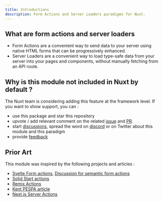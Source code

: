 ```yaml
---
title: Introductions
description: Form Actions and Server Loaders paradigms for Nuxt.
---
```


## What are form actions and server loaders

- Form Actions are a convenient way to send data to your server using native HTML forms that can be progressively enhanced.
- Server Loaders are a convenient way to load type-safe data from your server into your pages and components, without manually fetching from an API route.

## Why is this module not included in Nuxt by default ?

The Nuxt team is considering adding this feature at the framework level. If you want to show support, you can :

- use this package and star this repository
- upvote / add relevant comment on the related [issue](https://github.com/nuxt/nuxt/issues/20649) and [PR](https://github.com/nuxt/nuxt/pull/20852).
- start [discussions](https://github.com/nuxt/nuxt/discussions), spread the word on [discord](https://discord.com/invite/nuxt) or on Twitter about this module and this paradigm
- provide [feedback](https://github.com/Hebilicious/form-actions-nuxt/discussions)

## Prior Art

This module was inspired by the following projects and articles :

- [Svelte Form actions](https://kit.svelte.dev/docs/form-actions), [Discussion for semantic form actions](https://github.com/sveltejs/kit/discussions/5875)
- [Solid Start actions](https://start.solidjs.com/core-concepts/actions)
- [Remix Actions](https://remix.run/docs/en/main/route/action)
- [Kent PESPA article](https://www.epicweb.dev/the-webs-next-transition)
- [Next.js Server Actions](https://nextjs.org/docs/app/building-your-application/data-fetching/server-actions)

